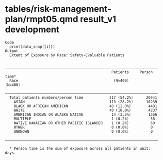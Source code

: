 # tables/risk-management-plan/rmpt05.qmd result_v1 development

    Code
      print(data_snap[[i]])
    Output
      Extent of Exposure by Race: Safety-Evaluable Patients
      
      ————————————————————————————————————————————————————————————————————————
                                                     Patients     Person time*
      Race                                            (N=400)       (N=400)   
      ————————————————————————————————————————————————————————————————————————
      Total patients numbers/person time            217 (54.2%)      20641    
        ASIAN                                       113 (28.2%)      10239    
        BLACK OR AFRICAN AMERICAN                   48 (12.0%)        4481    
        WHITE                                       40 (10.0%)        4237    
        AMERICAN INDIAN OR ALASKA NATIVE             14 (3.5%)        1566    
        MULTIPLE                                     1 (0.2%)          58     
        NATIVE HAWAIIAN OR OTHER PACIFIC ISLANDER    1 (0.2%)          60     
        OTHER                                        0 (0.0%)          0      
        UNKNOWN                                      0 (0.0%)          0      
      ————————————————————————————————————————————————————————————————————————
      
      * Person time is the sum of exposure across all patients in unit: days.

